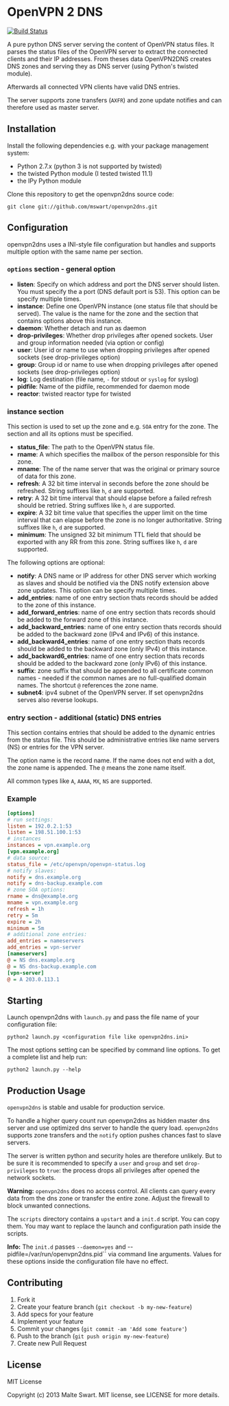 OpenVPN 2 DNS
=============

[![Build Status](https://travis-ci.org/mswart/openvpn2dns.png?branch=master)](https://travis-ci.org/mswart/openvpn2dns)

A pure python DNS server serving the content of OpenVPN status files. It parses
the status files of the OpenVPN server to extract the connected clients and
their IP addresses. From theses data OpenVPN2DNS creates DNS zones and serving
they as DNS server (using Python's twisted module).

Afterwards all connected VPN clients have valid DNS entries.

The server supports zone transfers (``AXFR``) and zone update notifies and can therefore used as master server.


Installation
------------

Install the following dependencies e.g. with your package management system:

- Python 2.7.x (python 3 is not supported by twisted)
- the twisted Python module (I tested twisted 11.1)
- the IPy Python module

Clone this repository to get the openvpn2dns source code:

```
git clone git://github.com/mswart/openvpn2dns.git
```


Configuration
-------------

openvpn2dns uses a INI-style file configuration but handles and supports multiple option with the same name per section.


### ``options`` section - general option

- **listen**: Specify on which address and port the DNS server should listen. You must specify the a port (DNS default port is 53). This option can be specify multiple times.
- **instance**: Define one OpenVPN instance (one status file that should be served). The value is the name for the zone and the section that contains options above this instance.
- **daemon**: Whether detach and run as daemon
- **drop-privileges**: Whether drop privileges after opened sockets. User and group information needed (via option or config)
- **user**: User id or name to use when dropping privileges after opened sockets (see drop-privileges option)
- **group**: Group id or name to use when dropping privileges after opened sockets (see drop-privileges option)
- **log**: Log destination (file name, ``-`` for stdout or ``syslog`` for syslog)
- **pidfile**: Name of the pidfile, recommended for daemon mode
- **reactor**: twisted reactor type for twisted


### instance section

This section is used to set up the zone and e.g. ``SOA`` entry for the zone. The section and all its options must be specified.

- **status_file**: The path to the OpenVPN status file.
- **rname**: A <domain-name> which specifies the mailbox of the person responsible for this zone.
- **mname**: The <domain-name> of the name server that was the original or primary source of data for this zone.
- **refresh**: A 32 bit time interval in seconds before the zone should be refreshed. String suffixes like ``h``, ``d`` are supported.
- **retry**: A 32 bit time interval that should elapse before a failed refresh should be retried. String suffixes like ``h``, ``d`` are supported.
- **expire**: A 32 bit time value that specifies the upper limit on the time interval that can elapse before the zone is no longer authoritative. String suffixes like ``h``, ``d`` are supported.
- **minimum**: The unsigned 32 bit minimum TTL field that should be exported with any RR from this zone. String suffixes like ``h``, ``d`` are supported.

The following options are optional:

- **notify**: A DNS name or IP address for other DNS server which working as slaves and should be notified via the DNS notify extension above zone updates. This option can be specify multiple times.
- **add_entries**: name of one entry section thats records should be added to the zone of this instance.
- **add_forward_entries**: name of one entry section thats records should be added to the forward zone of this instance.
- **add_backward_entries**: name of one entry section thats records should be added to the backward zone (IPv4 and IPv6) of this instance.
- **add_backward4_entries**: name of one entry section thats records should be added to the backward zone (only IPv4) of this instance.
- **add_backward6_entries**: name of one entry section thats records should be added to the backward zone (only IPv6) of this instance.
- **suffix**: zone suffix that should be appended to all certificate common names - needed if the common names are no full-qualified domain names. The shortcut ``@`` references the zone name.
- **subnet4**: ipv4 subnet of the OpenVPN server. If set openvpn2dns serves also reverse lookups.


### entry section - additional (static) DNS entries

This section contains entries that should be added to the dynamic entries from the status file. This should be administrative entries like name servers (NS) or entries for the VPN server.

The option name is the record name. If the name does not end with a dot, the zone name is appended. The ``@`` means the zone name itself.

All common types like ``A``, ``AAAA``, ``MX``, ``NS`` are supported.


### Example

```ini
[options]
# run settings:
listen = 192.0.2.1:53
listen = 198.51.100.1:53
# instances
instances = vpn.example.org
[vpn.example.org]
# data source:
status_file = /etc/openvpn/openvpn-status.log
# notify slaves:
notify = dns.example.org
notify = dns-backup.example.com
# zone SOA options:
rname = dns@example.org
mname = vpn.example.org
refresh = 1h
retry = 5m
expire = 2h
minimum = 5m
# additional zone entries:
add_entries = nameservers
add_entries = vpn-server
[nameservers]
@ = NS dns.example.org
@ = NS dns-backup.example.com
[vpn-server]
@ = A 203.0.113.1
```


Starting
--------

Launch openvpn2dns with ``launch.py`` and pass the file name of your configuration file:

```
python2 launch.py <configuration file like openvpn2dns.ini>
```

The most options setting can be specified by command line options. To get a complete list and help run:

```
python2 launch.py --help
```


Production Usage
----------------

``openvpn2dns`` is stable and usable for production service.

To handle a higher query count run openvpn2dns as hidden master dns server and use optimized dns server to handle the query load. ``openvpn2dns`` supports zone transfers and the ``notify`` option pushes chances fast to slave servers.

The server is written python and security holes are therefore unlikely. But to be sure it is recommended to specify a ``user`` and ``group`` and set ``drop-privileges`` to ``true``: the process drops all privileges after opened the network sockets.

**Warning:** ``openvpn2dns`` does no access control. All clients can query every data from the dns zone or transfer the entire zone. Adjust the firewall to block unwanted connections.

The ``scripts`` directory contains a ``upstart`` and a ``init.d`` script. You can copy them. You may want to replace the launch and configuration path inside the scripts.

**Info:** The ``init.d`` passes ``--daemon=yes`` and --pidfile=/var/run/openvpn2dns.pid`` via command line arguments. Values for these options inside the configuration file have no effect.

Contributing
------------

1. Fork it
2. Create your feature branch (`git checkout -b my-new-feature`)
4. Add specs for your feature
5. Implement your feature
6. Commit your changes (`git commit -am 'Add some feature'`)
7. Push to the branch (`git push origin my-new-feature`)
8. Create new Pull Request


License
-------

MIT License

Copyright (c) 2013 Malte Swart. MIT license, see LICENSE for more details.
